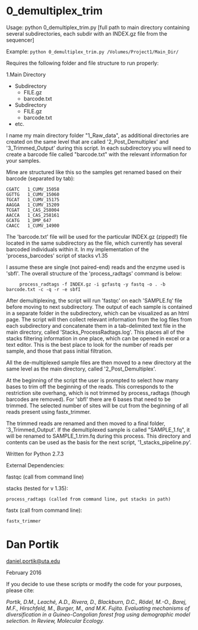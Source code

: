 # 0_demultiplex_trim

Usage: python 0_demultiplex_trim.py [full path to main directory containing several subdirectories, each subdir with an INDEX.gz file from the sequencer]

Example:
`python 0_demultiplex_trim.py /Volumes/Project1/Main_Dir/`

Requires the following folder and file structure to run properly:

1.Main Directory 
  * Subdirectory
    * FILE.gz
    * barcode.txt
  * Subdirectory
    * FILE.gz
    * barcode.txt
  * etc.

I name my main directory folder "1_Raw_data", as additional directories are created on the
same level that are called '2_Post_Demultiplex' and '3_Trimmed_Output' during this script.
In each subdirectory you will need to create a barcode file called "barcode.txt" with the relevant 
information for your samples.

Mine are structured like this so the samples get renamed based on their barcode (separated by tab):

```
CGATC	1_CUMV_15058
GGTTG	1_CUMV_15060
TGCAT	1_CUMV_15175
AAGGA	1_CUMV_15209
TCGAT	1_CAS_258004
AACCA	1_CAS_258161
GCATG	1_DMP_647
CAACC	1_CUMV_14900
```

The 'barcode.txt' file will be used for the particular INDEX.gz (zipped!) file located in the same subdirectory as the file,
which currently has several barcoded individuals within it. In my implementation of the 'process_barcodes' script of stacks v1.35

I assume these are single (not paired-end) reads and the enzyme used is 'sbfI'. The overall structure of the 'process_radtags'
command is below:

         process_radtags -f INDEX.gz -i gzfastq -y fastq -o . -b barcode.txt -c -q -r -e sbfI
         
After demultiplexing, the script will run 'fastqc' on each 'SAMPLE.fq' file before moving to next subdirectory. The output of 
each sample is contained in a separate folder in the subdirectory, which can be visualized as an html page.
The script will then collect relevant information from the log files from each subdirectory and concatenate them 
in a tab-delimited text file in the main directory, called 'Stacks_ProcessRadtags.log'. This places all of
the stacks filtering information in one place, which can be opened in excel or a text editor. This is 
the best place to look for the number of reads per sample, and those that pass initial filtration. 

All the de-multiplexed sample files are then moved to a new directory at the same level as the main directory,
called '2_Post_Demultiplex'.

At the beginning of the script the user is prompted to select how many bases to trim off the beginning of the reads. This
corresponds to the restriction site overhang, which is not trimmed by process_radtags (though barcodes are removed). For 'sbfI'
there are 6 bases that need to be trimmed. The selected number of sites will be cut from the beginning of all reads present
using fastx_trimmer.

The trimmed reads are renamed and then moved to a final folder, '3_Trimmed_Output'.  If the demultiplexed sample is called
"SAMPLE_1.fq", it will be renamed to SAMPLE_1.trim.fq during this process.  This directory and contents can be used as the basis for
the next script, '1_stacks_pipeline.py'.

Written for Python 2.7.3

External Dependencies:

fastqc (call from command line)

stacks (tested for v 1.35):

    process_radtags (called from command line, put stacks in path)
    
fastx (call from command line):

    fastx_trimmer


# Dan Portik

daniel.portik@uta.edu

February 2016


If you decide to use these scripts or modify the code for your purposes, please cite:

*Portik, D.M., Leaché, A.D., Rivera, D., Blackburn, D.C., Rödel, M.-O., Barej, M.F., 
Hirschfeld, M., Burger, M., and M.K. Fujita. Evaluating mechanisms of diversification 
in a Guineo-Congolian forest frog using demographic model selection. 
In Review, Molecular Ecology.*
